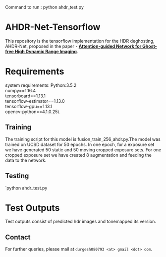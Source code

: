 
Command to run :
python ahdr_test.py


# AHDR-Net-Tensorflow

This repository is the tensorflow implementation for the HDR deghosting, AHDR-Net, proposed in the paper - [**Attention-guided Network for Ghost-free High Dynamic Range Imaging**](https://arxiv.org/pdf/1904.10293.pdf).


# Requirements
system requirements:
Python:3.5.2\
numpy==1.16.4\
tensorboard==1.13.1\
tensorflow-estimator==1.13.0\
tensorflow-gpu==1.13.1\
opencv-python==4.1.0.25\


## Training
The training script for this model is fusion_train_256_ahdr.py.The model was trained on UCSD dataset for 50 epochs. In one epoch, for a exposure set we have generated 50 static and 50 moving cropped exposure sets. For one cropped exposure set we have created 8 augmentation and feeding the data to the network.

## Testing
`python ahdr_test.py

# Test Outputs
Test outputs consist of predicted hdr images and tonemapped its version.

## Contact
For further queries, please mail at `durgesh080793 <at> gmail <dot> com`.

